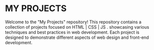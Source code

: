 # MY PROJECTS
Welcome to the "My Projects" repository! This repository contains a collection of projects focused on HTML | CSS | JS . showcasing various techniques and best practices in web development. Each project is designed to demonstrate different aspects of web design and front-end development. 
 
